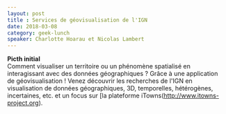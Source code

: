```yaml
---
layout: post
title : Services de géovisualisation de l'IGN
date: 2018-03-08
category: geek-lunch
speaker: Charlotte Hoarau et Nicolas Lambert
---
```


**Picth initial**  
Comment visualiser un territoire ou un phénomène spatialisé en interagissant avec des données géographiques ? Grâce à une application de géovisualisation ! Venez découvrir les recherches de l'IGN en visualisation de données géographiques, 3D, temporelles, hétérogènes, incertaines, etc. et un focus sur [la plateforme iTowns(http://www.itowns-project.org).
